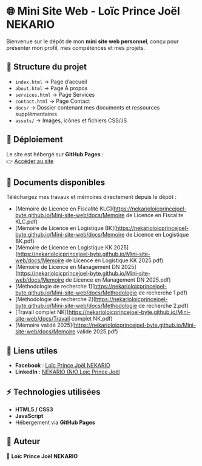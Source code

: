 # 🌐 Mini Site Web - Loïc Prince Joël NEKARIO  

Bienvenue sur le dépôt de mon **mini site web personnel**, conçu pour présenter mon profil, mes compétences et mes projets.  

## 📂 Structure du projet  

- `index.html` → Page d’accueil  
- `about.html` → Page À propos  
- `services.html` → Page Services  
- `contact.html` → Page Contact  
- `docs/` → Dossier contenant mes documents et ressources supplémentaires  
- `assets/` → Images, icônes et fichiers CSS/JS  

## 🚀 Déploiement  

Le site est hébergé sur **GitHub Pages** :  
👉 [Accéder au site](https://nekarioloicprincejoel-byte.github.io/Mini-site-web/)  

## 📄 Documents disponibles  

Téléchargez mes travaux et mémoires directement depuis le dépôt :  

- [Mémoire de Licence en Fiscalité KLC](https://nekarioloicprincejoel-byte.github.io/Mini-site-web/docs/Memoire de Licence en Fiscalite KLC.pdf)  
- [Mémoire de Licence en Logistique BK](https://nekarioloicprincejoel-byte.github.io/Mini-site-web/docs/Memoire de Licence en Logistique BK.pdf)  
- [Mémoire de Licence en Logistique KK 2025](https://nekarioloicprincejoel-byte.github.io/Mini-site-web/docs/Memoire de Licence en Logistique KK 2025.pdf)  
- [Mémoire de Licence en Management DN 2025](https://nekarioloicprincejoel-byte.github.io/Mini-site-web/docs/Memoire de Licence en Management DN 2025.pdf)  
- [Méthodologie de recherche 1](https://nekarioloicprincejoel-byte.github.io/Mini-site-web/docs/Methodologie de recherche 1.pdf)  
- [Méthodologie de recherche 2](https://nekarioloicprincejoel-byte.github.io/Mini-site-web/docs/Methodologie de recherche 2.pdf)  
- [Travail complet NK](https://nekarioloicprincejoel-byte.github.io/Mini-site-web/docs/Travail complet NK.pdf)  
- [Mémoire validé 2025](https://nekarioloicprincejoel-byte.github.io/Mini-site-web/docs/Memoire valide 2025.pdf)  

## 🔗 Liens utiles  

- **Facebook** : [Loïc Prince Joël NEKARIO](https://www.facebook.com/loic.nekario)  
- **LinkedIn** : [NEKARIO (NK) Loïc Prince Joël](https://www.linkedin.com/in/loic-prince-joel-nekario)  

## ⚡ Technologies utilisées  

- **HTML5 / CSS3**  
- **JavaScript**  
- Hébergement via **GitHub Pages**  

## 📌 Auteur  

👤 **Loïc Prince Joël NEKARIO**
